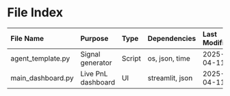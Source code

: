 # File Index

| File Name         | Purpose            | Type   | Dependencies    | Last Modified   |
|:------------------|:-------------------|:-------|:----------------|:----------------|
| agent_template.py | Signal generator   | Script | os, json, time  | 2025-04-11      |
| main_dashboard.py | Live PnL dashboard | UI     | streamlit, json | 2025-04-11      |